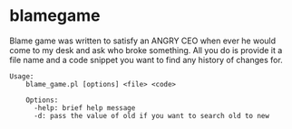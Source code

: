 blamegame
=========
Blame game was written to satisfy an ANGRY CEO when ever he would come to my desk and ask who broke something.
All you do is provide it a file name and a code snippet you want to find any history of changes for.

```
Usage:
    blame_game.pl [options] <file> <code>

    Options: 
      -help: brief help message 
      -d: pass the value of old if you want to search old to new
```
